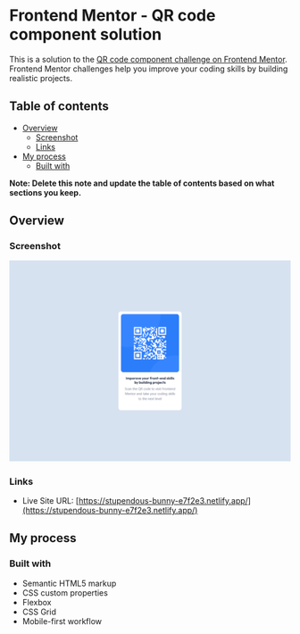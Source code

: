 # Frontend Mentor - QR code component solution

This is a solution to the [QR code component challenge on Frontend Mentor](https://www.frontendmentor.io/challenges/qr-code-component-iux_sIO_H). Frontend Mentor challenges help you improve your coding skills by building realistic projects. 

## Table of contents

- [Overview](#overview)
  - [Screenshot](#screenshot)
  - [Links](#links)
- [My process](#my-process)
  - [Built with](#built-with)


**Note: Delete this note and update the table of contents based on what sections you keep.**

## Overview

### Screenshot

![](./images/screenshot.jpg)

### Links

- Live Site URL: [https://stupendous-bunny-e7f2e3.netlify.app/](https://stupendous-bunny-e7f2e3.netlify.app/)

## My process

### Built with

- Semantic HTML5 markup
- CSS custom properties
- Flexbox
- CSS Grid
- Mobile-first workflow






